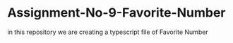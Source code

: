 # Assignment-No-9-Favorite-Number
in this repository we are creating a typescript file of Favorite Number
